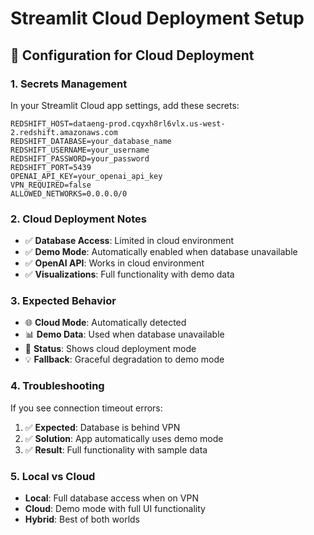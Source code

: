 # Streamlit Cloud Deployment Setup

## 🔧 Configuration for Cloud Deployment

### 1. **Secrets Management**
In your Streamlit Cloud app settings, add these secrets:

```
REDSHIFT_HOST=dataeng-prod.cqyxh8rl6vlx.us-west-2.redshift.amazonaws.com
REDSHIFT_DATABASE=your_database_name
REDSHIFT_USERNAME=your_username
REDSHIFT_PASSWORD=your_password
REDSHIFT_PORT=5439
OPENAI_API_KEY=your_openai_api_key
VPN_REQUIRED=false
ALLOWED_NETWORKS=0.0.0.0/0
```

### 2. **Cloud Deployment Notes**
- ✅ **Database Access**: Limited in cloud environment
- ✅ **Demo Mode**: Automatically enabled when database unavailable
- ✅ **OpenAI API**: Works in cloud environment
- ✅ **Visualizations**: Full functionality with demo data

### 3. **Expected Behavior**
- 🌐 **Cloud Mode**: Automatically detected
- 📊 **Demo Data**: Used when database unavailable
- 🔧 **Status**: Shows cloud deployment mode
- 💡 **Fallback**: Graceful degradation to demo mode

### 4. **Troubleshooting**
If you see connection timeout errors:
1. ✅ **Expected**: Database is behind VPN
2. ✅ **Solution**: App automatically uses demo mode
3. ✅ **Result**: Full functionality with sample data

### 5. **Local vs Cloud**
- **Local**: Full database access when on VPN
- **Cloud**: Demo mode with full UI functionality
- **Hybrid**: Best of both worlds
